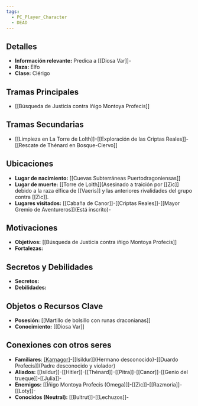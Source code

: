 ```yaml
---
tags:
  - PC_Player_Character
  - DEAD
---
```

## Detalles
- **Información relevante:** Predica a [[Diosa Var]]-
- **Raza:** Elfo
- **Clase:** Clérigo

## Tramas Principales
- [[Búsqueda de Justicia contra íñigo Montoya Profecis]]

## Tramas Secundarias
- [[Limpieza en La Torre de Lolth]]-[[Exploración de las Criptas Reales]]-[[Rescate de Thénard en Bosque-Ciervo]]

## Ubicaciones
- **Lugar de nacimiento:** [[Cuevas Subterráneas Puertodragoniensas]]
- **Lugar de muerte:** [[Torre de Lolth]](Asesinado a traición por [[Zic]] debido a la raza élfica de [[Vaeris]] y las anteriores rivalidades del grupo contra [[Zic]].
- **Lugares visitados:** [[Cabaña de Canor]]-[[Criptas Reales]]-[[Mayor Gremio de Aventureros]](Está inscrito)-

## Motivaciones
- **Objetivos:** [[Búsqueda de Justicia contra íñigo Montoya Profecis]]
- **Fortalezas:** 

## Secretos y Debilidades 
- **Secretos:** 
- **Debilidades:** 

## Objetos o Recursos Clave
- **Posesión:** [[Martillo de bolsillo con runas draconianas]]
- **Conocimiento:** [[Diosa Var]]

## Conexiones con otros seres
- **Familiares**: [[Karnagor]](Amigo-hermano)-[[Isildur]](Hermano desconocido)-[[Duardo Profecis]](Padre desconocido y violador)
- **Aliados:** [[Isildur]]-[[Hitler]]-[[Thénard]]-[[Pitra]]-[[Canor]]-[[Genio del trueque]]-[[Julia]]-
- **Enemigos:** [[Íñigo Montoya Profecis (Omega)]]-[[Zic]]-[[Razmoria]]-[[Loty]]-
- **Conocidos (Neutral):** [[Bultrut]]-[[Lechuzos]]-